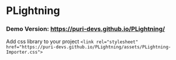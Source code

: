 # PLightning
### Demo Version: https://puri-devs.github.io/PLightning/

Add css library to your project ```<link rel="stylesheet" href="https://puri-devs.github.io/PLightning/assets/PLightning-Importer.css">```
